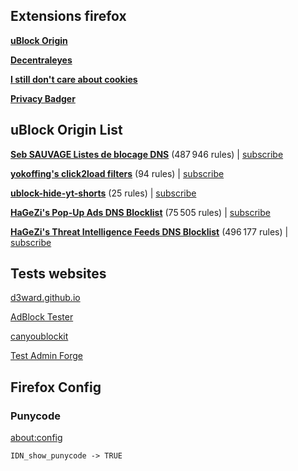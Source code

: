 ## Extensions firefox

[**uBlock Origin**](https://addons.mozilla.org/fr/firefox/addon/ublock-origin/)

[**Decentraleyes**](https://addons.mozilla.org/fr/firefox/addon/decentraleyes/)

[**I still don't care about cookies**](https://addons.mozilla.org/fr/firefox/addon/istilldontcareaboutcookies/)

[**Privacy Badger**](https://addons.mozilla.org/fr/firefox/addon/privacy-badger17/)


## uBlock Origin List

[**Seb SAUVAGE Listes de blocage DNS**](https://sebsauvage.net/wiki/doku.php?id=dns-blocklist) (487 946 rules) | [subscribe](https://subscribe.adblockplus.org/?location=https://sebsauvage.net/hosts/hosts-adguard&title=sebsauvage.net%20hosts%20blocklist)

[**yokoffing's click2load filters**](https://github.com/yokoffing/filterlists/blob/main/click2load.txt) (94 rules) | [subscribe](https://subscribe.adblockplus.org/?location=https://raw.githubusercontent.com/yokoffing/filterlists/main/click2load.txt&title=yokoffing%20click2load%20filters)

[**ublock-hide-yt-shorts**](https://github.com/gijsdev/ublock-hide-yt-shorts/blob/master/list.txt) (25 rules) | [subscribe](https://subscribe.adblockplus.org/?location=https://raw.githubusercontent.com/gijsdev/ublock-hide-yt-shorts/master/list.txt&title=Hide%20YouTube%20Shorts)

[**HaGeZi's Pop-Up Ads DNS Blocklist**](https://github.com/hagezi/dns-blocklists/blob/main/adblock/popupads.txt) (75 505 rules) | [subscribe](https://subscribe.adblockplus.org/?location=https://raw.githubusercontent.com/hagezi/dns-blocklists/main/adblock/popupads.txt&title=HaGeZi's%20Pop-Up%20Ads%20DNS%20Blocklist)

[**HaGeZi's Threat Intelligence Feeds DNS Blocklist**](https://github.com/hagezi/dns-blocklists/blob/main/adblock/tif.txt) (496 177 rules) | [subscribe](https://subscribe.adblockplus.org/?location=https://raw.githubusercontent.com/hagezi/dns-blocklists/main/adblock/tif.txt&title=HaGeZi's%20Threat%20Intelligence%20Feeds%20DNS%20Blocklist)

## Tests websites

[d3ward.github.io](https://d3ward.github.io/toolz/adblock)

[AdBlock Tester](https://adblock-tester.com/)

[canyoublockit](https://canyoublockit.com/extreme-test/)

[Test Admin Forge](https://test.adminforge.de/adblock.html)

## Firefox Config

### Punycode

[about:config](about:config)
```
IDN_show_punycode -> TRUE
```
